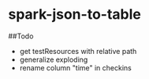 # spark-json-to-table

##Todo
- get testResources with relative path
- generalize exploding
- rename column "time" in checkins
